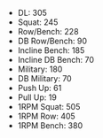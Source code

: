 * DL: 305
*  Squat: 245
*  Row/Bench: 228
*  DB Row/Bench: 90
*  Incline Bench: 185
*  Incline DB Bench: 70
*  Military: 180
*  DB Military: 70
*  Push Up: 61
*  Pull Up: 19
*  1RPM Squat: 505
*  1RPM Row: 405
*  1RPM Bench: 380
